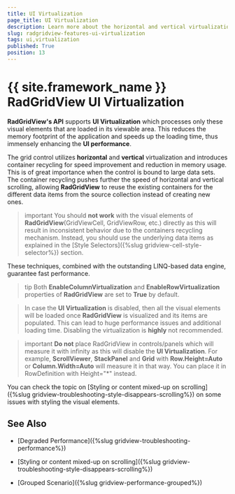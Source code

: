```yaml
---
title: UI Virtualization
page_title: UI Virtualization
description: Learn more about the horizontal and vertical virtualization in Telerik's {{ site.framework_name }} DataGrid that help speed up the loading time and enhance the UI performance.
slug: radgridview-features-ui-virtualization
tags: ui,virtualization
published: True
position: 13
---
```


# {{ site.framework_name }} RadGridView UI Virtualization

__RadGridView's API__ supports __UI Virtualization__ which processes only these visual elements that are loaded in its viewable area. This reduces the memory footprint of the application and speeds up the loading time, thus immensely enhancing the **UI performance**. 

The grid control utilizes **horizontal** and **vertical** virtualization and introduces container recycling for speed improvement and reduction in memory usage. This is of great importance when the control is bound to large data sets. The container recycling pushes further the speed of horizontal and vertical scrolling, allowing **RadGridView** to reuse the existing containers for the different data items from the source collection instead of creating new ones.

>important You should **not work** with the visual elements of **RadGridView**(GridViewCell, GridViewRow, etc.) directly as this will result in inconsistent behavior due to the containers recycling mechanism. Instead, you should use the underlying data items as explained in the [Style Selectors]({%slug gridview-cell-style-selector%}) section.

These techniques, combined with the outstanding LINQ-based data engine, guarantee fast performance.
        
>tip Both **EnableColumnVirtualization** and **EnableRowVirtualization** properties of **RadGridView** are set to **True** by default.     

>In case the **UI Virtualization** is disabled, then all the visual elements will be loaded once **RadGridView** is visualized and its items are populated. This can lead to huge performance issues and additional loading time. Disabling the virtualization is **highly** not recommended.

>important **Do not** place RadGridView in controls/panels which will measure it with infinity as this will disable the **UI Virtualization**. For example, __ScrollViewer__, __StackPanel__ and __Grid__ with __Row.Height=Auto__ or __Column.Width=Auto__ will measure it in that way. You can place it in RowDefinition with Height="*" instead. 

You can check the topic on [Styling or content mixed-up on scrolling]({%slug gridview-troubleshooting-style-disappears-scrolling%}) on some issues with styling the visual elements.
        
## See Also

 * [Degraded Performance]({%slug gridview-troubleshooting-performance%})

 * [Styling or content mixed-up on scrolling]({%slug gridview-troubleshooting-style-disappears-scrolling%})

 * [Grouped Scenario]({%slug gridview-performance-grouped%})
